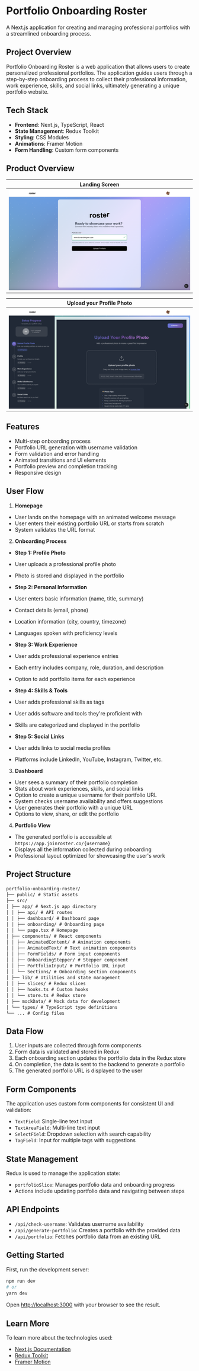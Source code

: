 # Portfolio Onboarding Roster

A Next.js application for creating and managing professional portfolios with a streamlined onboarding process.

## Project Overview

Portfolio Onboarding Roster is a web application that allows users to create personalized professional portfolios. The application guides users through a step-by-step onboarding process to collect their professional information, work experience, skills, and social links, ultimately generating a unique portfolio website.

## Tech Stack

- **Frontend**: Next.js, TypeScript, React
- **State Management**: Redux Toolkit
- **Styling**: CSS Modules
- **Animations**: Framer Motion
- **Form Handling**: Custom form components

## Product Overview

|                     Landing Screen                     |
| :----------------------------------------------------: |
| ![Screenshot](./product-screenshots/LandingScreen.png) |

|                   Upload your Profile Photo                   |
| :-----------------------------------------------------------: |
| ![Screenshot](./product-screenshots/Section1ProfilePhoto.png) |

## Features

- Multi-step onboarding process
- Portfolio URL generation with username validation
- Form validation and error handling
- Animated transitions and UI elements
- Portfolio preview and completion tracking
- Responsive design

## User Flow

1. **Homepage**

- User lands on the homepage with an animated welcome message
- User enters their existing portfolio URL or starts from scratch
- System validates the URL format

2. **Onboarding Process**

- **Step 1: Profile Photo**
- User uploads a professional profile photo
- Photo is stored and displayed in the portfolio

- **Step 2: Personal Information**
- User enters basic information (name, title, summary)
- Contact details (email, phone)
- Location information (city, country, timezone)
- Languages spoken with proficiency levels

- **Step 3: Work Experience**
- User adds professional experience entries
- Each entry includes company, role, duration, and description
- Option to add portfolio items for each experience

- **Step 4: Skills & Tools**
- User adds professional skills as tags
- User adds software and tools they're proficient with
- Skills are categorized and displayed in the portfolio

- **Step 5: Social Links**
- User adds links to social media profiles
- Platforms include LinkedIn, YouTube, Instagram, Twitter, etc.

3. **Dashboard**

- User sees a summary of their portfolio completion
- Stats about work experiences, skills, and social links
- Option to create a unique username for their portfolio URL
- System checks username availability and offers suggestions
- User generates their portfolio with a unique URL
- Options to view, share, or edit the portfolio

4. **Portfolio View**

- The generated portfolio is accessible at `https://app.joinroster.co/{username}`
- Displays all the information collected during onboarding
- Professional layout optimized for showcasing the user's work

## Project Structure

```
portfolio-onboarding-roster/
├── public/ # Static assets
├── src/
│ ├── app/ # Next.js app directory
│ │ ├── api/ # API routes
│ │ ├── dashboard/ # Dashboard page
│ │ ├── onboarding/ # Onboarding page
│ │ └── page.tsx # Homepage
│ ├── components/ # React components
│ │ ├── AnimatedContent/ # Animation components
│ │ ├── AnimatedText/ # Text animation components
│ │ ├── FormFields/ # Form input components
│ │ ├── OnboardingStepper/ # Stepper component
│ │ ├── PortfolioInput/ # Portfolio URL input
│ │ └── Sections/ # Onboarding section components
│ ├── lib/ # Utilities and state management
│ │ ├── slices/ # Redux slices
│ │ ├── hooks.ts # Custom hooks
│ │ └── store.ts # Redux store
│ ├── mockData/ # Mock data for development
│ └── types/ # TypeScript type definitions
└── ... # Config files
```

## Data Flow

1. User inputs are collected through form components
2. Form data is validated and stored in Redux
3. Each onboarding section updates the portfolio data in the Redux store
4. On completion, the data is sent to the backend to generate a portfolio
5. The generated portfolio URL is displayed to the user

## Form Components

The application uses custom form components for consistent UI and validation:

- `TextField`: Single-line text input
- `TextAreaField`: Multi-line text input
- `SelectField`: Dropdown selection with search capability
- `TagField`: Input for multiple tags with suggestions

## State Management

Redux is used to manage the application state:

- `portfolioSlice`: Manages portfolio data and onboarding progress
- Actions include updating portfolio data and navigating between steps

## API Endpoints

- `/api/check-username`: Validates username availability
- `/api/generate-portfolio`: Creates a portfolio with the provided data
- `/api/portfolio`: Fetches portfolio data from an existing URL

## Getting Started

First, run the development server:

```bash
npm run dev
# or
yarn dev
```

Open [http://localhost:3000](http://localhost:3000) with your browser to see the result.

## Learn More

To learn more about the technologies used:

- [Next.js Documentation](https://nextjs.org/docs)
- [Redux Toolkit](https://redux-toolkit.js.org/)
- [Framer Motion](https://www.framer.com/motion/)
